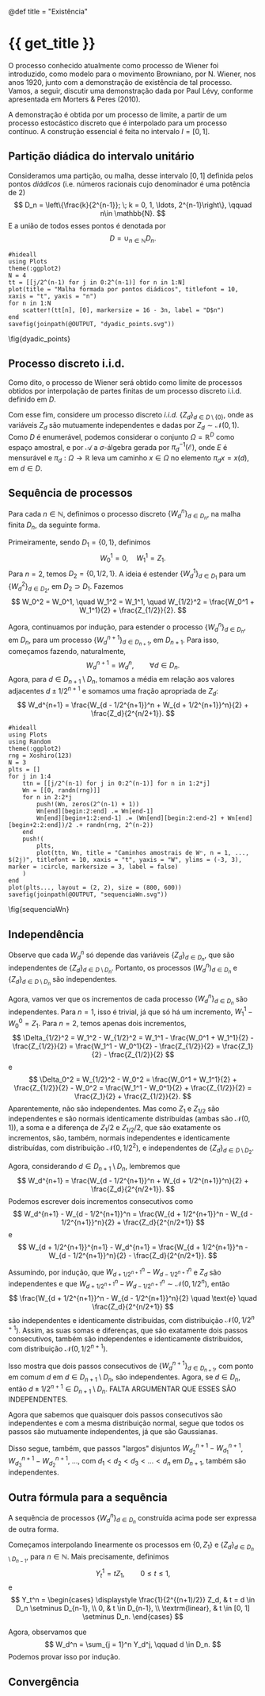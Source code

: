 @def title = "Existência"

# {{ get_title }}

O processo conhecido atualmente como processo de Wiener foi introduzido, como modelo para o movimento Browniano, por N. Wiener, nos anos 1920, junto com a demonstração de existência de tal processo. Vamos, a seguir, discutir uma demonstração dada por Paul Lévy, conforme apresentada em Morters & Peres (2010).

A demonstração é obtida por um processo de limite, a partir de um processo estocástico discreto que é interpolado para um processo contínuo. A construção essencial é feita no intervalo $I = [0, 1]$.

## Partição diádica do intervalo unitário

Consideramos uma partição, ou malha, desse intervalo $[0, 1]$ definida pelos pontos *diádicos* (i.e. números racionais cujo denominador é uma potência de 2)
$$
D_n = \left\{\frac{k}{2^{n-1}}; \; k = 0, 1, \ldots, 2^{n-1}\right\}, \qquad n\in \mathbb{N}.
$$
E a união de todos esses pontos é denotada por
$$
D = \cup_{n\in \mathbb{N}} D_n.
$$

```julia:dyadic_points
#hideall
using Plots
theme(:ggplot2)
N = 4
tt = [[j/2^(n-1) for j in 0:2^(n-1)] for n in 1:N]
plot(title = "Malha formada por pontos diádicos", titlefont = 10, xaxis = "t", yaxis = "n")
for n in 1:N
    scatter!(tt[n], [0], markersize = 16 - 3n, label = "D$n")
end
savefig(joinpath(@OUTPUT, "dyadic_points.svg"))
```
\fig{dyadic_points}

## Processo discreto i.i.d.

Como dito, o processo de Wiener será obtido como limite de processos obtidos por interpolação de partes finitas de um processo discreto i.i.d. definido em $D$.

Com esse fim, considere um processo discreto *i.i.d.* $\{Z_d\}_{d\in D\setminus \{0\}}$, onde as variáveis $Z_d$ são mutuamente independentes e dadas por $Z_d \sim \mathcal{N}(0, 1)$. Como $D$ é enumerável, podemos considerar o conjunto $\Omega = \mathbb{R}^D$ como espaço amostral, e por $\mathcal{A}$ a $\sigma$-álgebra gerada por $\pi_d^{-1}(\mathcal{E})$, onde $E$ é mensurável e $\pi_d : \Omega \rightarrow \mathbb{R}$ leva um caminho $x\in \Omega$ no elemento $\pi_d x = x(d)$, em $d\in D$.

## Sequência de processos

Para cada $n\in \mathbb{N}$, definimos o processo discreto $\{W_d^n\}_{d\in D_n}$, na malha finita $D_n$, da seguinte forma.

Primeiramente, sendo $D_1 = \{0, 1\}$, definimos
$$
W_0^1 = 0, \quad W_1^1 = Z_1.
$$
Para $n = 2$, temos $D_2 = \{0, 1/2, 1\}$. A ideia é estender $\{W_d^1\}_{d\in D_1}$ para um $\{W_d^2\}_{d\in D_2}$, em $D_2\supset D_1$. Fazemos
$$
W_0^2 = W_0^1, \quad W_1^2 = W_1^1, \quad W_{1/2}^2 = \frac{W_0^1 + W_1^1}{2} + \frac{Z_{1/2}}{2}.
$$

Agora, continuamos por indução, para estender o processo $\{W_d^n\}_{d\in D_n}$, em $D_n$, para um processo $\{W_d^{n+1}\}_{d\in D_{n+1}}$, em $D_{n+1}$. Para isso, começamos fazendo, naturalmente,
$$
W_d^{n+1} = W_d^n, \qquad \forall d\in D_n.
$$
Agora, para $d \in D_{n+1} \setminus D_n$, tomamos a média em relação aos valores adjacentes $d \pm 1/2^{n+1}$ e somamos uma fração apropriada de $Z_d$:
$$
W_d^{n+1} = \frac{W_{d - 1/2^{n+1}}^n + W_{d + 1/2^{n+1}}^n}{2} + \frac{Z_d}{2^{n/2+1}}.
$$

```julia:sequenciaWn
#hideall
using Plots
using Random
theme(:ggplot2)
rng = Xoshiro(123)
N = 3
plts = []
for j in 1:4
    ttn = [[j/2^(n-1) for j in 0:2^(n-1)] for n in 1:2*j]
    Wn = [[0, randn(rng)]]
    for n in 2:2*j
        push!(Wn, zeros(2^(n-1) + 1))
        Wn[end][begin:2:end] .= Wn[end-1]
        Wn[end][begin+1:2:end-1] .= (Wn[end][begin:2:end-2] + Wn[end][begin+2:2:end])/2 .+ randn(rng, 2^(n-2))
    end
    push!(
        plts,
        plot(ttn, Wn, title = "Caminhos amostrais de Wⁿ, n = 1, ..., $(2j)", titlefont = 10, xaxis = "t", yaxis = "W", ylims = (-3, 3), marker = :circle, markersize = 3, label = false)
    )
end
plot(plts..., layout = (2, 2), size = (800, 600))
savefig(joinpath(@OUTPUT, "sequenciaWn.svg"))
```
\fig{sequenciaWn}

## Independência

Observe que cada $W_d^n$ só depende das variáveis $\{Z_d\}_{d\in D_n}$, que são independentes de $\{Z_d\}_{d \in D \setminus D_n}$. Portanto, os processos $(W_d^n)_{d\in D_n}$ e $\{Z_d\}_{d \in D \setminus D_n}$ são independentes.

Agora, vamos ver que os incrementos de cada processo $\{W_d^n\}_{d\in D_n}$ são independentes. Para $n = 1$, isso é trivial, já que só há um incremento, $W_1^1 - W_0^0 = Z_1$. Para $n = 2$, temos apenas dois incrementos,
$$
\Delta_{1/2}^2 = W_1^2 - W_{1/2}^2 = W_1^1 - \frac{W_0^1 + W_1^1}{2} - \frac{Z_{1/2}}{2} = \frac{W_1^1 - W_0^1}{2} - \frac{Z_{1/2}}{2} = \frac{Z_1}{2} - \frac{Z_{1/2}}{2}
$$
e
$$
\Delta_0^2 = W_{1/2}^2 - W_0^2 = \frac{W_0^1 + W_1^1}{2} + \frac{Z_{1/2}}{2} - W_0^2 = \frac{W_1^1 - W_0^1}{2} + \frac{Z_{1/2}}{2} = \frac{Z_1}{2} + \frac{Z_{1/2}}{2}.
$$
Aparentemente, não são independentes. Mas como $Z_1$ e $Z_{1/2}$ são independentes e são normais identicamente distribuídas (ambas são $\mathcal{N}(0,1)$), a soma e a diferença de $Z_1/2$ e $Z_{1/2}/2$, que são exatamente os incrementos, são, também, normais independentes e identicamente distribuídas, com distribuição $\mathcal{N}(0, 1/2^2)$, e independentes de $\{Z_d\}_{d \in D \setminus D_2}$.

Agora, considerando $d \in D_{n+1}\setminus D_n$, lembremos que
$$
W_d^{n+1} = \frac{W_{d - 1/2^{n+1}}^n + W_{d + 1/2^{n+1}}^n}{2} + \frac{Z_d}{2^{n/2+1}}.
$$
Podemos escrever dois incrementos consecutivos como
$$
W_d^{n+1} - W_{d - 1/2^{n+1}}^n = \frac{W_{d + 1/2^{n+1}}^n - W_{d - 1/2^{n+1}}^n}{2} + \frac{Z_d}{2^{n/2+1}}
$$
e
$$
W_{d + 1/2^{n+1}}^{n+1} - W_d^{n+1} = \frac{W_{d + 1/2^{n+1}}^n - W_{d - 1/2^{n+1}}^n}{2} - \frac{Z_d}{2^{n/2+1}}.
$$

Assumindo, por indução, que $W_{d + 1/2^{n+1}}^n - W_{d - 1/2^{n+1}}^n$ e $Z_d$ são independentes e que $W_{d + 1/2^{n+1}}^n - W_{d - 1/2^{n+1}}^n \sim \mathcal{N}(0, 1/2^n)$, então
$$
\frac{W_{d + 1/2^{n+1}}^n - W_{d - 1/2^{n+1}}^n}{2} \quad \text{e} \quad \frac{Z_d}{2^{n/2+1}}
$$
são independentes e identicamente distribuídas, com distribuição $\mathcal{N}(0, 1/2^{n+1})$. Assim, as suas somas e diferenças, que são exatamente dois passos consecutivos, também são independentes e identicamente distribuídos, com distribuição $\mathcal{N}(0, 1/2^{n+1})$.

Isso mostra que dois passos consecutivos de $\{W_d^{n+1}\}_{d\in D_{n+1}}$, com ponto em comum $d$ em $d \in D_{n+1}\setminus D_n$, são independentes. Agora, se $d \in D_n$, então $d \pm 1/2^{n+1} \in D_{n+1} \setminus D_n$. FALTA ARGUMENTAR QUE ESSES SÃO INDEPENDENTES.

Agora que sabemos que quaisquer dois passos consecutivos são independentes e com a mesma distribuição normal, segue que todos os passos são mutuamente independentes, já que são Gaussianas.

Disso segue, também, que passos "largos" disjuntos $W_{d_2}^{n+1} - W_{d_1}^{n+1}$, $W_{d_3}^{n+1} - W_{d_2}^{n+1}$, ..., com $d_1 < d_2 < d_3 < \ldots < d_n$ em $D_{n+1}$, também são independentes.

## Outra fórmula para a sequência

A sequência de processos $\{W_d^n\}_{d\in D_n}$ construída acima pode ser expressa de outra forma.

Começamos interpolando linearmente os processos em $\{0, Z_1\}$ e $\{Z_d\}_{d\in D_n \setminus D_{n-1}}$, para $n \in \mathbb{N}$. Mais precisamente, definimos
$$
Y_t^1 = tZ_1, \qquad 0 \leq t \leq 1,
$$
e
$$
Y_t^n = \begin{cases}
  \displaystyle \frac{1}{2^{(n+1)/2}} Z_d, & t = d \in D_n \setminus D_{n-1}, \\
  0, & t \in D_{n-1}, \\
  \textrm{linear}, & t \in [0, 1] \setminus D_n.
\end{cases}
$$

Agora, observamos que
$$
W_d^n = \sum_{j = 1}^n Y_d^j, \qquad d \in D_n.
$$
Podemos provar isso por indução.

## Convergência






